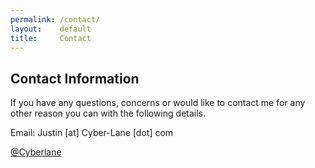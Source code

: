 ```yaml
---
permalink: /contact/
layout:    default
title:     Contact
---
```


## Contact Information

If you have any questions, concerns or would like to contact me for any other reason you can with the following details.

Email: Justin [at] Cyber-Lane [dot] com

[<i class="fa-twitter"></i> @Cyberlane](http://twitter.com/Cyberlane)

[<i class="fa-google-plus"></i>](https://plus.google.com/+JustinNel)

[<i class="fa-youtube"></i>](https://www.youtube.com/user/MrCyberlane/)

[<i class="fa-github"></i>](https://github.com/Cyberlane/)